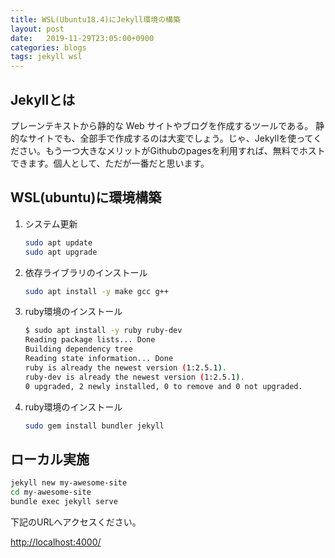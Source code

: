 ```yaml
---
title: WSL(Ubuntu18.4)にJekyll環境の構築
layout: post
date:   2019-11-29T23:05:00+0900
categories: blogs
tags: jekyll wsl
---
```


## Jekyllとは

プレーンテキストから静的な Web サイトやブログを作成するツールである。
静的なサイトでも、全部手で作成するのは大変でしょう。じゃ、Jekyllを使ってください。もう一つ大きなメリットがGithubのpagesを利用すれば、無料でホストできます。個人として、ただが一番だと思います。

## WSL(ubuntu)に環境構築

1. システム更新

    ```bash
    sudo apt update
    sudo apt upgrade
    ```

2. 依存ライブラリのインストール

    ```bash
    sudo apt install -y make gcc g++
    ```

3. ruby環境のインストール

    ```bash
    $ sudo apt install -y ruby ruby-dev
    Reading package lists... Done
    Building dependency tree
    Reading state information... Done
    ruby is already the newest version (1:2.5.1).
    ruby-dev is already the newest version (1:2.5.1).
    0 upgraded, 2 newly installed, 0 to remove and 0 not upgraded.
    ```

4. ruby環境のインストール

    ```bash
    sudo gem install bundler jekyll
    ```

## ローカル実施

```bash
jekyll new my-awesome-site
cd my-awesome-site
bundle exec jekyll serve
```

下記のURLへアクセスください。

<http://localhost:4000/>
